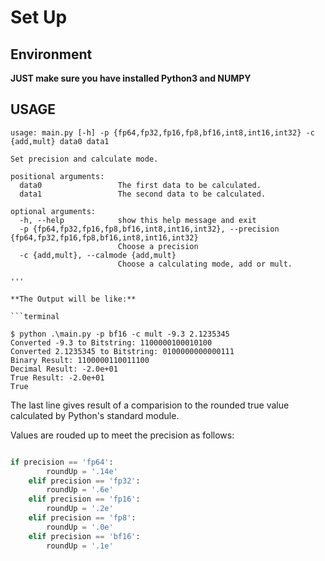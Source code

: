 # Set Up

## Environment

**JUST make sure you have installed Python3 and NUMPY**

## USAGE

```terminal
usage: main.py [-h] -p {fp64,fp32,fp16,fp8,bf16,int8,int16,int32} -c {add,mult} data0 data1

Set precision and calculate mode.

positional arguments:
  data0                 The first data to be calculated.
  data1                 The second data to be calculated.

optional arguments:
  -h, --help            show this help message and exit
  -p {fp64,fp32,fp16,fp8,bf16,int8,int16,int32}, --precision {fp64,fp32,fp16,fp8,bf16,int8,int16,int32}
                        Choose a precision
  -c {add,mult}, --calmode {add,mult}
                        Choose a calculating mode, add or mult.

'''

**The Output will be like:**

```terminal

$ python .\main.py -p bf16 -c mult -9.3 2.1235345
Converted -9.3 to Bitstring: 1100000100010100
Converted 2.1235345 to Bitstring: 0100000000000111
Binary Result: 1100000110011100
Decimal Result: -2.0e+01
True Result: -2.0e+01
True

```

The last line gives result of a comparision to the rounded true value calculated by Python's standard module.

Values are rouded up to meet the precision as follows:

```python

if precision == 'fp64':
        roundUp = '.14e'
    elif precision == 'fp32':
        roundUp = '.6e'
    elif precision == 'fp16':
        roundUp = '.2e'
    elif precision == 'fp8':
        roundUp = '.0e'
    elif precision == 'bf16':
        roundUp = '.1e'

```